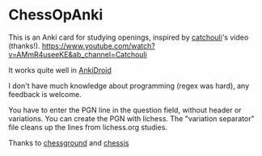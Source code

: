# ChessOpAnki

This is an Anki card for studying openings, inspired by [catchouli](https://github.com/catchouli)'s video (thanks!).
https://www.youtube.com/watch?v=AMmR4useeKE&ab_channel=Catchouli

It works quite well in [AnkiDroid](https://github.com/ankidroid/Anki-Android)

I don't have much knowledge about programming (regex was hard), any feedback is welcome.

You have to enter the PGN line in the question field, without header or variations. You can create the PGN with lichess. The "variation separator" file cleans up the lines from lichess.org studies.

Thanks to [chessground](https://github.com/lichess-org/chessground) and [chessjs](https://github.com/jhlywa/chess.js)
